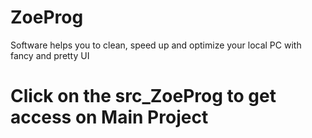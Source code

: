 # ZoeProg
Software helps you to clean, speed up and optimize your local PC with fancy and pretty UI


<h1> Click on the src_ZoeProg to get access on Main Project   </h1>
